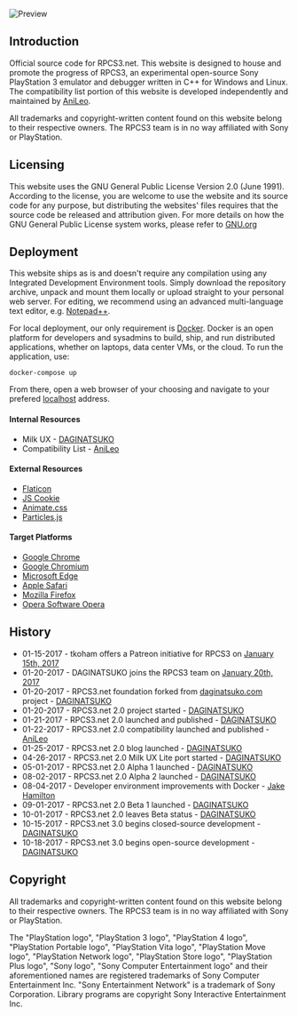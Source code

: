 ![Preview](https://raw.githubusercontent.com/DAGINATSUKO/www-rpcs3/master/public_docs/preview.png)

## Introduction

Official source code for RPCS3.net. This website is designed to house and promote the progress of RPCS3, an experimental open-source Sony PlayStation 3 emulator and debugger written in C++ for Windows and Linux. The compatibility list portion of this website is developed independently and maintained by [AniLeo](https://github.com/AniLeo).

All trademarks and copyright-written content found on this website belong to their respective owners. The RPCS3 team is in no way affiliated with Sony or PlayStation.

## Licensing
This website uses the GNU General Public License Version 2.0 (June 1991). According to the license, you are welcome to use the website and its source code for any purpose, but distributing the websites' files requires that the source code be released and attribution given. For more details on how the GNU General Public License system works, please refer to [GNU.org](https://GNU.org)

## Deployment
This website ships as is and doesn't require any compilation using any Integrated Development Environment tools. Simply download the repository archive, unpack and mount them locally or upload straight to your personal web server. For editing, we recommend using an advanced multi-language text editor, e.g. [Notepad++](https://notepad-plus-plus.org/).

For local deployment, our only requirement is [Docker](http://docker.com/getdocker). Docker is an open platform for developers and sysadmins to build, ship, and run distributed applications, whether on laptops, data center VMs, or the cloud. To run the application, use:

```shell
docker-compose up
```

From there, open a web browser of your choosing and navigate to your prefered [localhost](http://localhost) address.

#### Internal Resources
* Milk UX - [DAGINATSUKO](https://github.com/DAGINATSUKO)
* Compatibility List - [AniLeo](https://github.com/AniLeo)

#### External Resources
* [Flaticon](http://www.flaticon.com)
* [JS Cookie](https://github.com/js-cookie/js-cookie)
* [Animate.css](https://daneden.github.io/animate.css)
* [Particles.js](https://github.com/VincentGarreau/particles.js/)

#### Target Platforms
* [Google Chrome](https://www.google.com/chrome/browser/desktop/)
* [Google Chromium](https://www.chromium.org/Home)
* [Microsoft Edge](https://www.microsoft.com/en-us/windows/microsoft-edge)
* [Apple Safari](https://www.apple.com/safari/)
* [Mozilla Firefox](https://www.mozilla.org/en-US/firefox/new/)
* [Opera Software Opera](http://www.opera.com/)

## History
* 01-15-2017 - tkoham offers a Patreon initiative for RPCS3 on [January 15th, 2017](https://github.com/RPCS3/rpcs3/issues/2263)
* 01-20-2017 - DAGINATSUKO joins the RPCS3 team on [January 20th, 2017](https://github.com/RPCS3/rpcs3/issues/2263)
* 01-20-2017 - RPCS3.net foundation forked from [daginatsuko.com](https://daginatsuko.com/) project - [DAGINATSUKO](https://github.com/DAGINATSUKO)
* 01-20-2017 - RPCS3.net 2.0 project started - [DAGINATSUKO](https://github.com/DAGINATSUKO)
* 01-21-2017 - RPCS3.net 2.0 launched and published - [DAGINATSUKO](https://github.com/DAGINATSUKO)
* 01-22-2017 - RPCS3.net 2.0 compatibility launched and published - [AniLeo](https://github.com/AniLeo)
* 01-25-2017 - RPCS3.net 2.0 blog launched - [DAGINATSUKO](https://github.com/DAGINATSUKO)
* 04-26-2017 - RPCS3.net 2.0 Milk UX Lite port started - [DAGINATSUKO](https://github.com/DAGINATSUKO)
* 05-01-2017 - RPCS3.net 2.0 Alpha 1 launched - [DAGINATSUKO](https://github.com/DAGINATSUKO)
* 08-02-2017 - RPCS3.net 2.0 Alpha 2 launched - [DAGINATSUKO](https://github.com/DAGINATSUKO)
* 08-04-2017 - Developer environment improvements with Docker - [Jake Hamilton](https://github.com/jakehamilton)
* 09-01-2017 - RPCS3.net 2.0 Beta 1 launched - [DAGINATSUKO](https://github.com/DAGINATSUKO)
* 10-01-2017 - RPCS3.net 2.0 leaves Beta status - [DAGINATSUKO](https://github.com/DAGINATSUKO)
* 10-15-2017 - RPCS3.net 3.0 begins closed-source development - [DAGINATSUKO](https://github.com/DAGINATSUKO)
* 10-18-2017 - RPCS3.net 3.0 begins open-source development - [DAGINATSUKO](https://github.com/DAGINATSUKO)

## Copyright
All trademarks and copyright-written content found on this website belong to their respective owners. The RPCS3 team is in no way affiliated with Sony or PlayStation. 

The "PlayStation logo", "PlayStation 3 logo", "PlayStation 4 logo", "PlayStation Portable logo", "PlayStation Vita logo", "PlayStation Move logo", "PlayStation Network logo", "PlayStation Store logo", "PlayStation Plus logo", "Sony logo", "Sony Computer Entertainment logo" and their aforementioned names are registered trademarks of Sony Computer Entertainment Inc. "Sony Entertainment Network" is a trademark of Sony Corporation. Library programs are copyright Sony Interactive Entertainment Inc.
